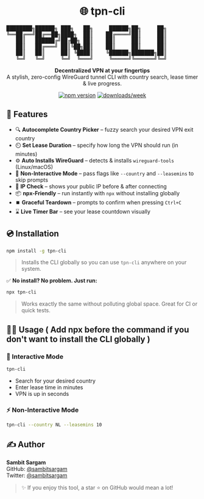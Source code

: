 <h1 align="center">🌐 tpn-cli</h1>

<pre>
████████╗██████╗ ███╗   ██╗     ██████╗██╗     ██╗
╚══██╔══╝██╔══██╗████╗  ██║    ██╔════╝██║     ██║
   ██║   ██████╔╝██╔██╗ ██║    ██║     ██║     ██║
   ██║   ██╔═══╝ ██║╚██╗██║    ██║     ██║     ██║
   ██║   ██║     ██║ ╚████║    ╚██████╗███████╗██║
   ╚═╝   ╚═╝     ╚═╝  ╚═══╝     ╚═════╝╚══════╝╚═╝
</pre>
<p align="center">
  <b>Decentralized VPN at your fingertips</b><br>
  A stylish, zero-config WireGuard tunnel CLI with country search, lease timer & live progress.
</p>

<p align="center">
  <a href="https://www.npmjs.com/package/tpn-cli"><img src="https://img.shields.io/npm/v/tpn-cli.svg" alt="npm version"></a>
  <a href="https://img.shields.io/npm/dw/tpn-cli.svg"><img src="https://img.shields.io/npm/dw/tpn-cli.svg" alt="downloads/week"></a>
</p>

## 🚀 Features

- 🔍 **Autocomplete Country Picker** – fuzzy search your desired VPN exit country  
- ⏲️ **Set Lease Duration** – specify how long the VPN should run (in minutes)  
- ⚙️ **Auto Installs WireGuard** – detects & installs `wireguard-tools` (Linux/macOS)  
- 🧠 **Non-Interactive Mode** – pass flags like `--country` and `--leasemins` to skip prompts  
- 📡 **IP Check** – shows your public IP before & after connecting  
- 📦 **npx-Friendly** – run instantly with `npx` without installing globally  
- ⏹️ **Graceful Teardown** – prompts to confirm when pressing `Ctrl+C`  
- ⌛ **Live Timer Bar** – see your lease countdown visually

## 💿 Installation

```bash
npm install -g tpn-cli
```

> Installs the CLI globally so you can use `tpn-cli` anywhere on your system.

✅ **No install? No problem. Just run:**

```bash
npx tpn-cli
```

> Works exactly the same without polluting global space. Great for CI or quick tests.

## 🧑‍💻 Usage ( Add npx before the command if you don't want to install the CLI globally )

### 🔘 Interactive Mode

```bash
tpn-cli
```

- Search for your desired country
- Enter lease time in minutes
- VPN is up in seconds

### ⚡ Non-Interactive Mode

```bash
tpn-cli --country NL --leasemins 10
```

## ✍️ Author

**Sambit Sargam**  
GitHub: [@sambitsargam](https://github.com/sambitsargam)  
Twitter: [@sambitsargam](https://x.com/sambitsargam)


> ✨ If you enjoy this tool, a star ⭐ on GitHub would mean a lot!
